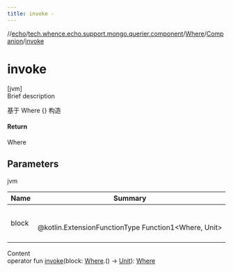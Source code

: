 ```yaml
---
title: invoke -
---
```

//[echo](../../../index.md)/[tech.whence.echo.support.mongo.querier.component](../../index.md)/[Where](../index.md)/[Companion](index.md)/[invoke](invoke.md)



# invoke  
[jvm]  
Brief description  


基于 Where {} 构造



#### Return  


Where



## Parameters  
  
jvm  
  
|  Name|  Summary| 
|---|---|
| block| <br><br>@kotlin.ExtensionFunctionType Function1<Where, Unit><br><br>
  
  
Content  
operator fun [invoke](invoke.md)(block: [Where](../index.md).() -> [Unit](https://kotlinlang.org/api/latest/jvm/stdlib/kotlin/-unit/index.html)): [Where](../index.md)  



